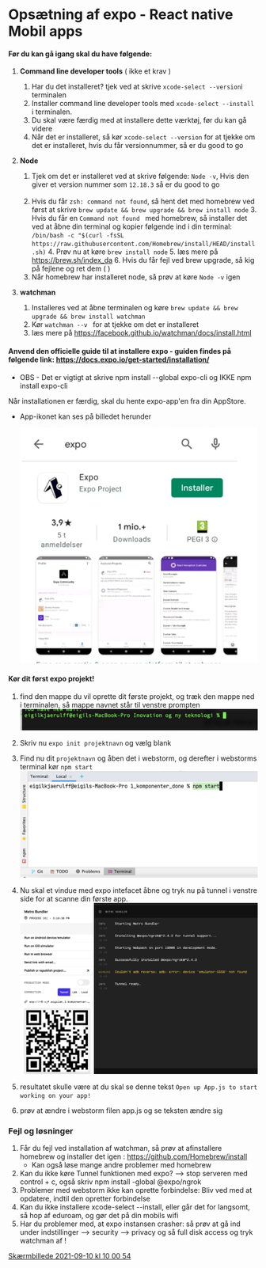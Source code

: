 # Opsætning af expo - React native Mobil apps

#### Før du kan gå igang skal du have følgende:
1. **Command line developer tools** ( ikke et krav ) 
   1. Har du det installeret? tjek ved at skrive `xcode-select --version`i terminalen
   2. Installer command line developer tools med `xcode-select --install` i terminalen. 
   2. Du skal være færdig med at installere dette værktøj, før du kan gå videre 
   3. Når det er installeret, så kør `xcode-select --version` for at tjekke om det er installeret, hvis du får versionnummer, så er du good to go 
2. **Node**
   1. Tjek om det er installeret ved at skrive følgende: `Node -v`,
      Hvis den giver et version nummer som `12.18.3` så er du good to go <br> <br>
   2. Hvis du får `zsh: command not found`, så hent det med homebrew ved først at skrive `brew update && brew upgrade && brew install node`
      3. Hvis du får en `Command not found ` med homebrew, så installer det ved at åbne din terminal og 
         kopier følgende ind i din terminal: `/bin/bash -c "$(curl -fsSL https://raw.githubusercontent.com/Homebrew/install/HEAD/install.sh)`
      4. Prøv nu at køre `brew install node`
      5. læs mere på https://brew.sh/index_da
      6. Hvis du får fejl ved brew upgrade, så kig på fejlene og ret dem ( )
   3. Når homebrew har installeret node, så prøv at køre `Node -v` igen
   
3. ****watchman****
   1. Installeres ved at åbne terminalen og køre `brew update && brew upgrade && brew install watchman`
   2.  Kør `watchman --v ` for at tjekke om det er installeret
   3. læs mere på https://facebook.github.io/watchman/docs/install.html 

#### Anvend den officielle guide til at installere expo - guiden findes på følgende link: https://docs.expo.io/get-started/installation/
- OBS - Det er vigtigt at skrive npm install --global expo-cli og IKKE npm install expo-cli

Når installationen er færdig, skal du hente expo-app'en fra din AppStore.

- App-ikonet kan ses på billedet herunder
  
  ![expo](billeder/expoIcon.png)

#### Kør dit først expo projekt!
1. find den mappe du vil oprette dit første projekt, og træk den mappe ned i terminalen, så mappe navnet står til venstre prompten
![img.png](billeder/img.png)

2. Skriv nu `expo init projektnavn` og vælg blank 

3. Find nu dit `projektnavn` og åben det i webstorm, og derefter i webstorms terminal kør 
`npm start`
   ![img.png](billeder/screenshot4.png)
   
4. Nu skal et vindue med expo intefacet åbne og tryk nu på tunnel i venstre side for at scanne din første app.
   ![](billeder/screenshot5.png)
   
5. resultatet skulle være at du skal se denne tekst `Open up App.js to start working on your app!`

6. prøv at ændre i webstorm filen app.js og se teksten ændre sig



### Fejl og løsninger
1. Får du fejl ved installation af watchman, så prøv at afinstallere homebrew og installer det igen : https://github.com/Homebrew/install
   - Kan også løse mange andre problemer med homebrew
2. Kan du ikke køre Tunnel funktionen med expo? --> stop serveren med control + c, også skriv npm install -global @expo/ngrok
3. Problemer med webstorm ikke kan oprette forbindelse: Bliv ved med at opdatere, indtil den opretter forbindelse
4. Kan du ikke installere xcode-select --install, eller går det for langsomt, så hop af eduroam, og gør det på din mobils wifi
5. Har du problemer med, at expo instansen crasher: så prøv at gå ind under indstillinger --> security --> privacy og så  full disk access og tryk watchman af !

[Skærmbillede 2021-09-10 kl  10 00 54](https://user-images.githubusercontent.com/48329669/132821334-3768fa81-2a01-4bbf-8d51-5cfd65161352.png)

